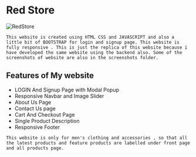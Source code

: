# Red Store
![RedStore](images/logo.png)

`
This website is created using HTML CSS and JAVASCRIPT and also a little bit of BOOTSTRAP for login and signup page.
This website is fully responsive .
This is just the replica of this website because i have developed the same website using the backend also.
Some of the screenshots of website are also in the screenshots folder.
`
## Features of My website

- LOGIN And Signup Page with Modal Popup
- Responsive Navbar and Image Slider
- About Us Page
- Contact Us page
- Cart And Checkout Page
- Single Product Description
- Responsive Footer

`
This website is only for men's clothing and accessories , so that all the latest products and feature products are labelled under front page and all products page.
`
